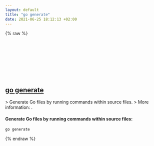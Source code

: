 ```yaml
---
layout: default
title: "go generate"
date: 2021-06-25 18:12:13 +02:00
---
```

{% raw %}
<h2 id="go-generate">
  <a href="/en/common/go-generate.html">go generate</a> <a href="#go-generate"><svg class="icon">
    <use href="/assets/images/unicode_sprite.svg#link" />
  </svg></a>
</h2>
> Generate Go files by running commands within source files.
> More information: <https://golang.org/cmd/go/#hdr-Generate_Go_files_by_processing_source>.

#### Generate Go files by running commands within source files:
```shell
go generate
```
{% endraw %}